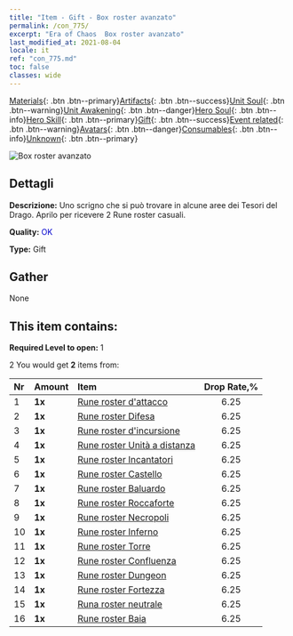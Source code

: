 ```yaml
---
title: "Item - Gift - Box roster avanzato"
permalink: /con_775/
excerpt: "Era of Chaos  Box roster avanzato"
last_modified_at: 2021-08-04
locale: it
ref: "con_775.md"
toc: false
classes: wide
---
```

 [Materials](/ItemsIT/){: .btn .btn--primary}[Artifacts](/ItemsIT/Artifacts/){: .btn .btn--success}[Unit Soul](/ItemsIT/UnitSoul/){: .btn .btn--warning}[Unit Awakening](/ItemsIT/UnitAwakening/){: .btn .btn--danger}[Hero Soul](/ItemsIT/HeroSoul/){: .btn .btn--info}[Hero Skill](/ItemsIT/HeroSkill/){: .btn .btn--primary}[Gift](/ItemsIT/Gift/){: .btn .btn--success}[Event related](/ItemsIT/Events/){: .btn .btn--warning}[Avatars](/ItemsIT/Avatars/){: .btn .btn--danger}[Consumables](/ItemsIT/Consumables/){: .btn .btn--info}[Unknown](/ItemsIT/Unknown/){: .btn .btn--primary}

 ![Box roster avanzato](/images/t/i_tujianhezi2.png)

## Dettagli
 **Descrizione:** Uno scrigno che si può trovare in alcune aree dei Tesori del Drago. Aprilo per ricevere 2 Rune roster casuali.

 **Quality:** <span style="color: #0000CD">OK</span>

 **Type:** Gift

## Gather

  None

## This item contains:

 **Required Level to open:** 1

 2 You would get **2** items  from:

  | Nr | Amount |     Item    | Drop Rate,% |
  |:---|:-------|:------------|:---------:|
  | 1 |  **1x** | [Rune roster d'attacco](/ItemsIT/con_734/) | 6.25 | 
  | 2 |  **1x** | [Rune roster Difesa](/ItemsIT/con_739/) | 6.25 | 
  | 3 |  **1x** | [Rune roster d'incursione](/ItemsIT/con_741/) | 6.25 | 
  | 4 |  **1x** | [Rune roster Unità a distanza](/ItemsIT/con_742/) | 6.25 | 
  | 5 |  **1x** | [Rune roster Incantatori](/ItemsIT/con_746/) | 6.25 | 
  | 6 |  **1x** | [Rune roster Castello](/ItemsIT/con_752/) | 6.25 | 
  | 7 |  **1x** | [Rune roster Baluardo](/ItemsIT/con_753/) | 6.25 | 
  | 8 |  **1x** | [Rune roster Roccaforte](/ItemsIT/con_754/) | 6.25 | 
  | 9 |  **1x** | [Rune roster Necropoli](/ItemsIT/con_755/) | 6.25 | 
  | 10 |  **1x** | [Rune roster Inferno](/ItemsIT/con_777/) | 6.25 | 
  | 11 |  **1x** | [Rune roster Torre](/ItemsIT/con_785/) | 6.25 | 
  | 12 |  **1x** | [Rune roster Confluenza](/ItemsIT/con_791/) | 6.25 | 
  | 13 |  **1x** | [Rune roster Dungeon](/ItemsIT/con_792/) | 6.25 | 
  | 14 |  **1x** | [Rune roster Fortezza](/ItemsIT/con_818/) | 6.25 | 
  | 15 |  **1x** | [Runa roster neutrale](/ItemsIT/con_869/) | 6.25 | 
  | 16 |  **1x** | [Rune roster Baia](/ItemsIT/con_868/) | 6.25 | 
